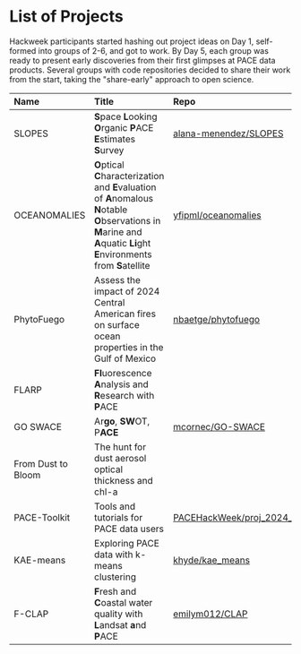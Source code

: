 # List of Projects

Hackweek participants started hashing out project ideas on Day 1, self-formed into groups of 2-6, and
got to work. By Day 5, each group was ready to present early discoveries from their first glimpses at
PACE data products. Several groups with code repositories decided to share their work from the start,
taking the "share-early" approach to open science.

| Name | Title | Repo |
|:-----|:------|:-----|
| SLOPES | **S**pace **L**ooking **O**rganic **P**ACE **E**stimates **S**urvey | [alana-menendez/SLOPES] |
| OCEANOMALIES | **O**ptical **C**haracterization and **E**valuation of **A**nomalous **N**otable **O**bservations in **M**arine and **A**quatic **Li**ght **E**nvironments from **S**atellite | [yfipml/oceanomalies] |
| PhytoFuego | Assess the impact of 2024 Central American fires on surface ocean properties in the Gulf of Mexico | [nbaetge/phytofuego] |
| FLARP | **Fl**uorescence **A**nalysis and **R**esearch with **P**ACE | |
| GO SWACE | Ar**go**, **SW**OT, P**ACE** | [mcornec/GO-SWACE] |
| From Dust to Bloom | The hunt for dust aerosol optical thickness and chl-a | |
| PACE-Toolkit | Tools and tutorials for PACE data users | [PACEHackWeek/proj_2024_PACEToolkit] |
| KAE-means | Exploring PACE data with k-means clustering | [khyde/kae_means] |
| F-CLAP | **F**resh and **C**oastal water quality with **L**andsat **a**nd **P**ACE | [emilym012/CLAP] |

[alana-menendez/SLOPES]: https://github.com/alana-menendez/SLOPES
[yfipml/oceanomalies]: https://github.com/yfipml/oceanomalies
[nbaetge/phytofuego]: https://github.com/nbaetge/phytofuego
[mcornec/GO-SWACE]: https://github.com/mcornec/GO-SWACE
[PACEHackWeek/proj_2024_PACEToolkit]: https://github.com/PACEHackWeek/proj_2024_PACEToolkit
[khyde/kae_means]: https://github.com/khyde/kae_means
[emilym012/CLAP]: https://github.com/emilym012/CLAP
